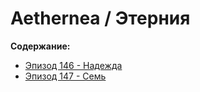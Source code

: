 # Aethernea / Этерния

**Содержание:**

* [Эпизод 146 - Надежда](Ep146.md)
* [Эпизод 147 - Семь](Ep147.md)
